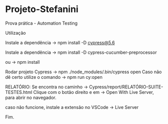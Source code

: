 # Projeto-Stefanini
 Prova prática - Automation Testing
 
 Utilização
 
 Instale a dependência -> npm install -D cypress@5.6
 
 Instale a dependência -> npm install -D cypress-cucumber-preprocessor
 
 ou -> npm install
 
 Rodar projeto Cypress -> npm ./node_modules/.bin/cypress open
 Caso não dê certo utilize o comando -> npm run cy:open
 
 RELATÓRIO: Se encontra no caminho -> Cypress/report/RELATÓRIO-SUITE-TESTES.html
 Clique com o botão direito e em -> Open With Live Server, para abrir no navegador.
 
 caso não funcione, instale a extensão no VSCode -> Live Server
 
 Fim.
